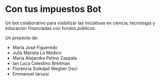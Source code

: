 # Con tus impuestos Bot
Un bot colaborativo para visibilizar las iniciativas en ciencia, tecnología y educación financiadas con fondos públicos. 

Un proyecto de:
* María José Figueredo
* Julia Mariela Lo Medico
* Maria Alejandra Petino Zappala
* Ian Luca Celestino Breitman
* Florencia Soledad Wegher Osci
* Emmanuel Iarussi
